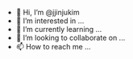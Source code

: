 - 👋 Hi, I’m @jjinjukim
- 👀 I’m interested in ...
- 🌱 I’m currently learning ...
- 💞️ I’m looking to collaborate on ...
- 📫 How to reach me ...

<!---
jjinjukim/jjinjukim is a ✨ special ✨ repository because its `README.md` (this file) appears on your GitHub profile.
You can click the Preview link to take a look at your changes.
--->
